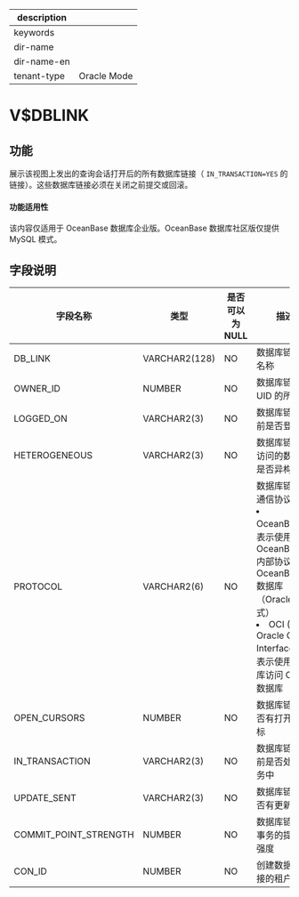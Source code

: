 |description||
|---|---|
|keywords||
|dir-name||
|dir-name-en||
|tenant-type|Oracle Mode|

# V$DBLINK

功能 
-----------------------

展示该视图上发出的查询会话打开后的所有数据库链接（ `IN_TRANSACTION=YES` 的链接）。这些数据库链接必须在关闭之前提交或回滚。

  <main id="notice" >
    <h4>功能适用性</h4>
    <p>该内容仅适用于 OceanBase 数据库企业版。OceanBase 数据库社区版仅提供 MySQL 模式。</p>
  </main>

字段说明 
-------------------------



|       **字段名称**        |    **类型**     | **是否可以为 NULL** |             **描述**             |
|-----------------------|---------------|----------------|--------------------------------|
| DB_LINK               | VARCHAR2(128) | NO             | 数据库链接的名称                       |
| OWNER_ID              | NUMBER        | NO             | 数据库链接 UID 的所有者                 |
| LOGGED_ON             | VARCHAR2(3)   | NO             | 数据库链接当前是否登录                    |
| HETEROGENEOUS         | VARCHAR2(3)   | NO             | 数据库链接所访问的数据库是否异构               |
| PROTOCOL              | VARCHAR2(6)   | NO             | 数据库链接的通信协议：<li>OceanBase：表示使用 OceanBase 内部协议访问 OceanBase   数据库（Oracle 模式）<li>OCI ( Oracle Call Interface )：表示使用 OCI 库访问 Oracle 数据库 |
| OPEN_CURSORS          | NUMBER        | NO             | 数据库链接是否有打开的游标                  |
| IN_TRANSACTION        | VARCHAR2(3)   | NO             | 数据库链接当前是否处于事务中                 |
| UPDATE_SENT           | VARCHAR2(3)   | NO             | 数据库链接是否有更新                     |
| COMMIT_POINT_STRENGTH | NUMBER        | NO             | 数据库链接上事务的提交点强度                 |
| CON_ID                | NUMBER        | NO             | 创建数据库链接的租户 ID                  |


